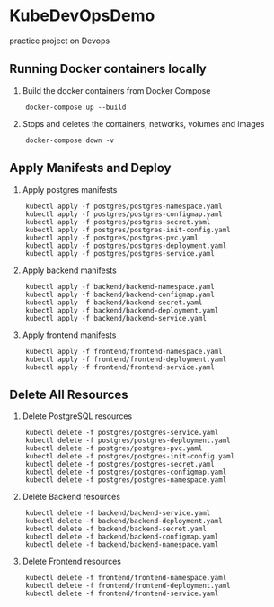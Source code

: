 # KubeDevOpsDemo
 practice project on Devops


## Running Docker containers locally

1. Build the docker containers from Docker Compose
```
    docker-compose up --build
```

2. Stops and deletes the containers, networks, volumes and images
```
    docker-compose down -v
```

##  Apply Manifests and Deploy

1.  Apply postgres manifests

```
    kubectl apply -f postgres/postgres-namespace.yaml
    kubectl apply -f postgres/postgres-configmap.yaml
    kubectl apply -f postgres/postgres-secret.yaml
    kubectl apply -f postgres/postgres-init-config.yaml
    kubectl apply -f postgres/postgres-pvc.yaml
    kubectl apply -f postgres/postgres-deployment.yaml
    kubectl apply -f postgres/postgres-service.yaml
```

2. Apply backend manifests

```
    kubectl apply -f backend/backend-namespace.yaml
    kubectl apply -f backend/backend-configmap.yaml
    kubectl apply -f backend/backend-secret.yaml
    kubectl apply -f backend/backend-deployment.yaml
    kubectl apply -f backend/backend-service.yaml
```

3. Apply frontend manifests
```
    kubectl apply -f frontend/frontend-namespace.yaml
    kubectl apply -f frontend/frontend-deployment.yaml
    kubectl apply -f frontend/frontend-service.yaml
```

##  Delete All Resources

1.  Delete PostgreSQL resources

```
    kubectl delete -f postgres/postgres-service.yaml
    kubectl delete -f postgres/postgres-deployment.yaml
    kubectl delete -f postgres/postgres-pvc.yaml
    kubectl delete -f postgres/postgres-init-config.yaml
    kubectl delete -f postgres/postgres-secret.yaml
    kubectl delete -f postgres/postgres-configmap.yaml
    kubectl delete -f postgres/postgres-namespace.yaml
```

2.  Delete Backend resources

```
    kubectl delete -f backend/backend-service.yaml
    kubectl delete -f backend/backend-deployment.yaml
    kubectl delete -f backend/backend-secret.yaml
    kubectl delete -f backend/backend-configmap.yaml
    kubectl delete -f backend/backend-namespace.yaml
```

3. Delete Frontend resources
```
    kubectl delete -f frontend/frontend-namespace.yaml
    kubectl delete -f frontend/frontend-deployment.yaml
    kubectl delete -f frontend/frontend-service.yaml
```

